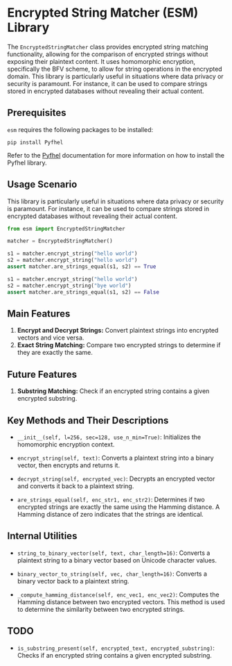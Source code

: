 # Encrypted String Matcher (ESM) Library
The `EncryptedStringMatcher` class provides encrypted string matching functionality, allowing for the comparison of encrypted strings without exposing their plaintext content. It uses homomorphic encryption, specifically the BFV scheme, to allow for string operations in the encrypted domain.
This library is particularly useful in situations where data privacy or security is paramount. For instance, it can be used to compare strings stored in encrypted databases without revealing their actual content.

## Prerequisites

`esm` requires the following packages to be installed:

```shell
pip install Pyfhel
```

Refer to the [Pyfhel](https://pyfhel.readthedocs.io/en/latest/source/getting_started/1_installation.html) documentation for more information on how to install the Pyfhel library.

## Usage Scenario

This library is particularly useful in situations where data privacy or security is paramount. For instance, it can be used to compare strings stored in encrypted databases without revealing their actual content.

```python
from esm import EncryptedStringMatcher

matcher = EncryptedStringMatcher()

s1 = matcher.encrypt_string("hello world")
s2 = matcher.encrypt_string("hello world")
assert matcher.are_strings_equal(s1, s2) == True

s1 = matcher.encrypt_string("hello world")
s2 = matcher.encrypt_string("bye world")
assert matcher.are_strings_equal(s1, s2) == False
```

## Main Features

1. **Encrypt and Decrypt Strings:** Convert plaintext strings into encrypted vectors and vice versa.
2. **Exact String Matching:** Compare two encrypted strings to determine if they are exactly the same.

## Future Features
1. **Substring Matching:** Check if an encrypted string contains a given encrypted substring.

## Key Methods and Their Descriptions

- `__init__(self, l=256, sec=128, use_n_min=True)`: Initializes the homomorphic encryption context.

- `encrypt_string(self, text)`: Converts a plaintext string into a binary vector, then encrypts and returns it.

- `decrypt_string(self, encrypted_vec)`: Decrypts an encrypted vector and converts it back to a plaintext string.

- `are_strings_equal(self, enc_str1, enc_str2)`: Determines if two encrypted strings are exactly the same using the Hamming distance. A Hamming distance of zero indicates that the strings are identical.

## Internal Utilities

- `string_to_binary_vector(self, text, char_length=16)`: Converts a plaintext string to a binary vector based on Unicode character values.

- `binary_vector_to_string(self, vec, char_length=16)`: Converts a binary vector back to a plaintext string.

- `_compute_hamming_distance(self, enc_vec1, enc_vec2)`: Computes the Hamming distance between two encrypted vectors. This method is used to determine the similarity between two encrypted strings.

## TODO

- `is_substring_present(self, encrypted_text, encrypted_substring)`: Checks if an encrypted string contains a given encrypted substring.
